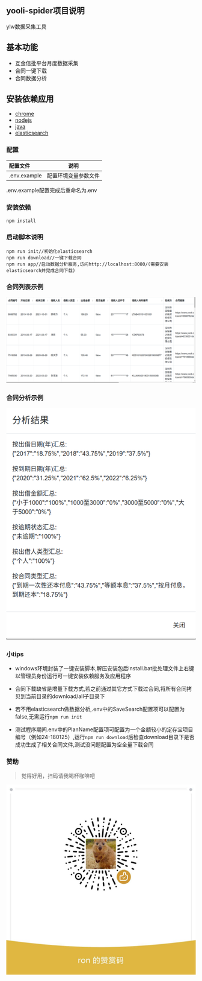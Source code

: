 yooli-spider项目说明
-----
ylw数据采集工具

## 基本功能

+ 互金信批平台月度数据采集
+ 合同一键下载
+ 合同数据分析


## 安装依赖应用

* [chrome](https://www.google.com/intl/zh-CN/chrome/)
* [nodejs](https://nodejs.org/zh-cn/)
* [java](https://www.java.com/zh_CN/download/)
* [elasticsearch](https://www.elastic.co/cn/downloads/elasticsearch)


### 配置

|配置文件 | 说明|
|:------|:-------:| 
|.env.example                 |配置环境变量参数文件|

.env.example配置完成后重命名为.env

### 安装依赖

```
npm install
```

### 启动脚本说明

```
npm run init//初始化elasticsearch
npm run download//一键下载合同
npm run app//启动数据分析服务,访问http://localhost:8080/(需要安装elasticsearch并完成合同下载)
```

### 合同列表示例

![](detail.png)

### 合同分析示例

![](analysis.png)

### 小tips

* windows环境封装了一键安装脚本,解压安装包后install.bat批处理文件上右键以管理员身份运行可一键安装依赖服务及应用程序

* 合同下载缺省是增量下载方式,若之前通过其它方式下载过合同,将所有合同拷贝到当前目录的download/all子目录下

* 若不用elasticsearch做数据分析,.env中的SaveSearch配置项可以配置为false,无需运行`npm run init`

* 测试程序期间.env中的PlanName配置项可配置为一个金额较小的定存宝项目编号（例如24-180125）,运行`npm run download`后检查download目录下是否成功生成了相关合同文件,测试没问题配置为空全量下载合同



### 赞助

> 觉得好用，扫码请我喝杯咖啡吧

![](appreciate.jpg)

